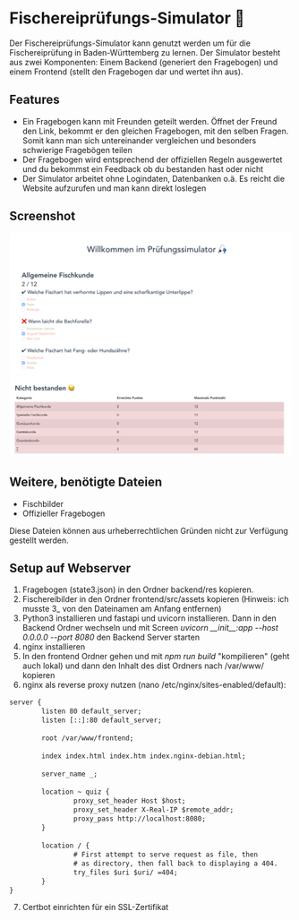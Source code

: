 # Fischereiprüfungs-Simulator 🎣
Der Fischereiprüfungs-Simulator kann genutzt werden um für die Fischereiprüfung in Baden-Württemberg zu lernen.
Der Simulator besteht aus zwei Komponenten: Einem Backend (generiert den Fragebogen) und einem Frontend (stellt den Fragebogen dar und wertet ihn aus).

## Features
* Ein Fragebogen kann mit Freunden geteilt werden. Öffnet der Freund den Link, bekommt er den gleichen Fragebogen, mit den selben Fragen. Somit kann man sich untereinander vergleichen und besonders schwierige Fragebögen teilen
* Der Fragebogen wird entsprechend der offiziellen Regeln ausgewertet und du bekommst ein Feedback ob du bestanden hast oder nicht
* Der Simulator arbeitet ohne Logindaten, Datenbanken o.ä. Es reicht die Website aufzurufen und man kann direkt loslegen

## Screenshot
![Bild des Fragebogens](img/simulator1.png)
![Bild der Auswertung](img/simulator2.png)

## Weitere, benötigte Dateien
* Fischbilder
* Offizieller Fragebogen


Diese Dateien können aus urheberrechtlichen Gründen nicht zur Verfügung gestellt werden. 

## Setup auf Webserver
1. Fragebogen (state3.json) in den Ordner backend/res kopieren.
2. Fischereibilder in den Ordner frontend/src/assets kopieren (Hinweis: ich musste 3_ von den Dateinamen am Anfang entfernen)
3. Python3 installieren und fastapi und uvicorn installieren. Dann in den Backend Ordner wechseln und mit Screen *uvicorn \_\_init\_\_:app --host 0.0.0.0 --port 8080* den Backend Server starten
4. nginx installieren
5. In den frontend Ordner gehen und mit *npm run build* "kompilieren" (geht auch lokal) und dann den Inhalt des dist Ordners nach /var/www/ kopieren
6. nginx als reverse proxy nutzen (nano /etc/nginx/sites-enabled/default):

```
server {
        listen 80 default_server;
        listen [::]:80 default_server;

        root /var/www/frontend;

        index index.html index.htm index.nginx-debian.html;

        server_name _;

        location ~ quiz {
                proxy_set_header Host $host;
                proxy_set_header X-Real-IP $remote_addr;
                proxy_pass http://localhost:8080;
        }

        location / {
                # First attempt to serve request as file, then
                # as directory, then fall back to displaying a 404.
                try_files $uri $uri/ =404;
        }
}
```

7. Certbot einrichten für ein SSL-Zertifikat
